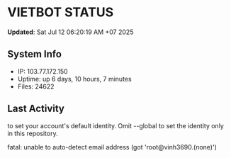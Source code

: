 # VIETBOT STATUS
**Updated**: Sat Jul 12 06:20:19 AM +07 2025

## System Info
- IP: 103.77.172.150
- Uptime: up 6 days, 10 hours, 7 minutes
- Files: 24622

## Last Activity

to set your account's default identity.
Omit --global to set the identity only in this repository.

fatal: unable to auto-detect email address (got 'root@vinh3690.(none)')
